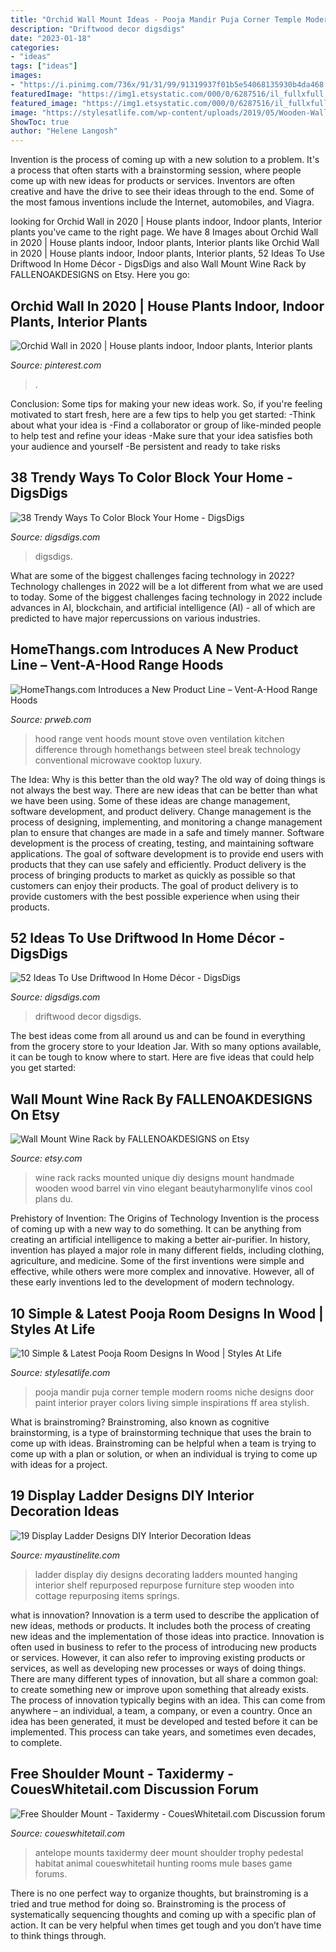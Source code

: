 ```yaml
---
title: "Orchid Wall Mount Ideas - Pooja Mandir Puja Corner Temple Modern Rooms Niche Designs Door Paint Interior Prayer Colors Living Simple Inspirations Ff Area Stylish"
description: "Driftwood decor digsdigs"
date: "2023-01-18"
categories:
- "ideas"
tags: ["ideas"]
images:
- "https://i.pinimg.com/736x/91/31/99/91319937f01b5e54068135930b4da468.jpg"
featuredImage: "https://img1.etsystatic.com/000/0/6287516/il_fullxfull.310563957.jpg"
featured_image: "https://img1.etsystatic.com/000/0/6287516/il_fullxfull.310563957.jpg"
image: "https://stylesatlife.com/wp-content/uploads/2019/05/Wooden-Wall-Background-for-Pooja-Room.jpg"
ShowToc: true
author: "Helene Langosh"
---
```



Invention is the process of coming up with a new solution to a problem. It's a process that often starts with a brainstorming session, where people come up with new ideas for products or services. Inventors are often creative and have the drive to see their ideas through to the end. Some of the most famous inventions include the Internet, automobiles, and Viagra.

	

		
looking for Orchid Wall in 2020 | House plants indoor, Indoor plants, Interior plants you've came to the right page. We have 8 Images about Orchid Wall in 2020 | House plants indoor, Indoor plants, Interior plants like Orchid Wall in 2020 | House plants indoor, Indoor plants, Interior plants, 52 Ideas To Use Driftwood In Home Décor - DigsDigs and also Wall Mount Wine Rack by FALLENOAKDESIGNS on Etsy. Here you go:
		
    
## Orchid Wall In 2020 | House Plants Indoor, Indoor Plants, Interior Plants

<img loading=lazy src="https://i.pinimg.com/736x/91/31/99/91319937f01b5e54068135930b4da468.jpg" onerror="this.onerror=null;this.src='https://tse4.mm.bing.net/th?id=OIP.ofzscF6OI-kYlB0Aljc_JwHaJ3&amp;pid=15.1';" alt="Orchid Wall in 2020 | House plants indoor, Indoor plants, Interior plants">

_Source: pinterest.com_

>. 

	

Conclusion: Some tips for making your new ideas work.
So, if you're feeling motivated to start fresh, here are a few tips to help you get started: 
-Think about what your idea is 
-Find a collaborator or group of like-minded people to help test and refine your ideas 
-Make sure that your idea satisfies both your audience and yourself 
-Be persistent and ready to take risks

    
## 38 Trendy Ways To Color Block Your Home - DigsDigs

<img loading=lazy src="https://www.digsdigs.com/photos/trendy-color-block-home-decor-ideas-27.jpg" onerror="this.onerror=null;this.src='https://tse2.mm.bing.net/th?id=OIP.FHJPov_zH3nbg1jJKqaRsgHaJ4&amp;pid=15.1';" alt="38 Trendy Ways To Color Block Your Home - DigsDigs">

_Source: digsdigs.com_

>digsdigs. 

	

What are some of the biggest challenges facing technology in 2022?
Technology challenges in 2022 will be a lot different from what we are used to today. Some of the biggest challenges facing technology in 2022 include advances in AI, blockchain, and artificial intelligence (AI) - all of which are predicted to have major repercussions on various industries.

    
## HomeThangs.com Introduces A New Product Line – Vent-A-Hood Range Hoods

<img loading=lazy src="http://ww1.prweb.com/prfiles/2012/07/01/9661778/Vent-A-Hood-EPH18248SS-Wall-Mount-Range-Hood.jpg" onerror="this.onerror=null;this.src='https://tse1.mm.bing.net/th?id=OIP.nZkVvD_vo5YoeQAqDz7fVAHaHa&amp;pid=15.1';" alt="HomeThangs.com Introduces a New Product Line – Vent-A-Hood Range Hoods">

_Source: prweb.com_

>hood range vent hoods mount stove oven ventilation kitchen difference through homethangs between steel break technology conventional microwave cooktop luxury. 

	

The Idea: Why is this better than the old way?
The old way of doing things is not always the best way. There are new ideas that can be better than what we have been using. Some of these ideas are change management, software development, and product delivery. Change management is the process of designing, implementing, and monitoring a change management plan to ensure that changes are made in a safe and timely manner. Software development is the process of creating, testing, and maintaining software applications. The goal of software development is to provide end users with products that they can use safely and efficiently. Product delivery is the process of bringing products to market as quickly as possible so that customers can enjoy their products. The goal of product delivery is to provide customers with the best possible experience when using their products.

    
## 52 Ideas To Use Driftwood In Home Décor - DigsDigs

<img loading=lazy src="https://www.digsdigs.com/photos/ideas-to-use-driftwood-in-home-decor-44-554x948.jpg" onerror="this.onerror=null;this.src='https://tse3.mm.bing.net/th?id=OIP.e-wAlNh2dte8Iwcbqg7wdwHaMr&amp;pid=15.1';" alt="52 Ideas To Use Driftwood In Home Décor - DigsDigs">

_Source: digsdigs.com_

>driftwood decor digsdigs. 

	

The best ideas come from all around us and can be found in everything from the grocery store to your Ideation Jar. With so many options available, it can be tough to know where to start. Here are five ideas that could help you get started: 

    
## Wall Mount Wine Rack By FALLENOAKDESIGNS On Etsy

<img loading=lazy src="https://img1.etsystatic.com/000/0/6287516/il_fullxfull.310563957.jpg" onerror="this.onerror=null;this.src='https://tse2.mm.bing.net/th?id=OIP.pz-EV3PXusnWskD7KT6beAHaJ6&amp;pid=15.1';" alt="Wall Mount Wine Rack by FALLENOAKDESIGNS on Etsy">

_Source: etsy.com_

>wine rack racks mounted unique diy designs mount handmade wooden wood barrel vin vino elegant beautyharmonylife vinos cool plans du. 

	

Prehistory of Invention: The Origins of Technology
Invention is the process of coming up with a new way to do something. It can be anything from creating an artificial intelligence to making a better air-purifier. In history, invention has played a major role in many different fields, including clothing, agriculture, and medicine. Some of the first inventions were simple and effective, while others were more complex and innovative. However, all of these early inventions led to the development of modern technology.

    
## 10 Simple &amp; Latest Pooja Room Designs In Wood | Styles At Life

<img loading=lazy src="https://stylesatlife.com/wp-content/uploads/2019/05/Wooden-Wall-Background-for-Pooja-Room.jpg" onerror="this.onerror=null;this.src='https://tse2.mm.bing.net/th?id=OIP.W_nhp3zbanxlPt4X6uh0ogHaHa&amp;pid=15.1';" alt="10 Simple &amp; Latest Pooja Room Designs In Wood | Styles At Life">

_Source: stylesatlife.com_

>pooja mandir puja corner temple modern rooms niche designs door paint interior prayer colors living simple inspirations ff area stylish. 

	

What is brainstroming?
Brainstroming, also known as cognitive brainstorming, is a type of brainstorming technique that uses the brain to come up with ideas. Brainstroming can be helpful when a team is trying to come up with a plan or solution, or when an individual is trying to come up with ideas for a project.

    
## 19 Display Ladder Designs DIY Interior Decoration Ideas

<img loading=lazy src="http://www.myaustinelite.com/wp-content/uploads/2015/02/Display-ladder-mounted-on-the-wall.jpg?x34469" onerror="this.onerror=null;this.src='https://tse2.mm.bing.net/th?id=OIP.0pM6LfxVP592upxu6wGiBgHaJ4&amp;pid=15.1';" alt="19 Display Ladder Designs DIY Interior Decoration Ideas">

_Source: myaustinelite.com_

>ladder display diy designs decorating ladders mounted hanging interior shelf repurposed repurpose furniture step wooden into cottage repurposing items springs. 

	

what is innovation?
Innovation is a term used to describe the application of new ideas, methods or products. It includes both the process of creating new ideas and the implementation of those ideas into practice. Innovation is often used in business to refer to the process of introducing new products or services. However, it can also refer to improving existing products or services, as well as developing new processes or ways of doing things.
There are many different types of innovation, but all share a common goal: to create something new or improve upon something that already exists. The process of innovation typically begins with an idea. This can come from anywhere – an individual, a team, a company, or even a country. Once an idea has been generated, it must be developed and tested before it can be implemented. This process can take years, and sometimes even decades, to complete.

    
## Free Shoulder Mount - Taxidermy - CouesWhitetail.com Discussion Forum

<img loading=lazy src="http://www.coueswhitetail.com/forums/uploads/monthly_08_2013/post-4580-0-26761100-1377217346.jpg" onerror="this.onerror=null;this.src='https://tse1.mm.bing.net/th?id=OIP.sN_ZPaeS65yOHUmCzsJhSAHaLk&amp;pid=15.1';" alt="Free Shoulder Mount - Taxidermy - CouesWhitetail.com Discussion forum">

_Source: coueswhitetail.com_

>antelope mounts taxidermy deer mount shoulder trophy pedestal habitat animal coueswhitetail hunting rooms mule bases game forums. 

	

There is no one perfect way to organize thoughts, but brainstroming is a tried and true method for doing so. Brainstroming is the process of systematically sequencing thoughts and coming up with a specific plan of action. It can be very helpful when times get tough and you don’t have time to think things through.

